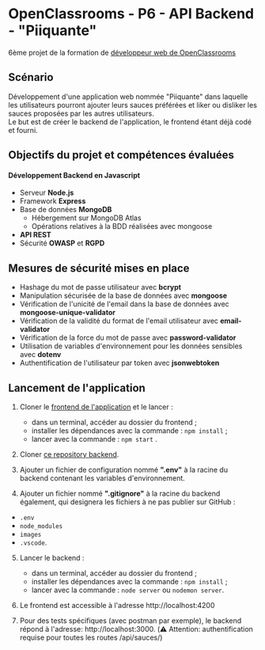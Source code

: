 # OpenClassrooms - P6 - API Backend - "Piiquante"

6ème projet de la formation de [développeur web de OpenClassrooms](https://openclassrooms.com/fr/paths/185-developpeur-web)

## Scénario

Développement d'une application web nommée "Piiquante" dans laquelle les utilisateurs pourront ajouter leurs sauces préférées et liker ou disliker les sauces proposées par les autres utilisateurs.  
Le but est de créer le backend de l'application, le frontend étant déjà codé et fourni.

## Objectifs du projet et compétences évaluées
#### Développement Backend en Javascript

- Serveur **Node.js**
- Framework **Express**
- Base de données **MongoDB**
  - Hébergement sur MongoDB Atlas
  - Opérations relatives à la BDD réalisées avec mongoose
- **API REST**
- Sécurité **OWASP** et **RGPD**

## Mesures de sécurité mises en place

- Hashage du mot de passe utilisateur avec **bcrypt**
- Manipulation sécurisée de la base de données avec **mongoose**
- Vérification de l'unicité de l'email dans la base de données avec **mongoose-unique-validator**
- Vérification de la validité du format de l'email utilisateur avec **email-validator**
- Vérification de la force du mot de passe avec **password-validator**
- Utilisation de variables d'environnement pour les données sensibles avec **dotenv**
- Authentification de l'utilisateur par token avec **jsonwebtoken**


## Lancement de l'application

1. Cloner le [frontend  de l'application](https://github.com/OpenClassrooms-Student-Center/Web-Developer-P6) et le lancer : 
   - dans un terminal, accéder au dossier du frontend ;
   - installer les dépendances avec la commande : `npm install` ;
   - lancer avec la commande : `npm start` .
      
2. Cloner [ce repository backend](https://github.com/Blackophelie/P6-OC-Dev-Web-Piiquante.git).

3. Ajouter un fichier de configuration nommé **".env"** à la racine du backend contenant les variables d'environnement.

4. Ajouter un fichier nommé **".gitignore"** à la racine du backend également, qui designera les fichiers à ne pas publier sur GitHub : 
 - `.env`
 - `node_modules`
 - `images`
 - `.vscode`.

5. Lancer le backend :
   - dans un terminal, accéder au dossier du frontend ;
   - installer les dépendances avec la commande : `npm install` ;
   - lancer avec la commande : `node server` ou `nodemon server`.

6. Le frontend est accessible à l'adresse http://localhost:4200

7. Pour des tests spécifiques (avec postman par exemple), le backend répond à l'adresse: http://localhost:3000.
(:warning: Attention: authentification requise pour toutes les routes /api/sauces/)